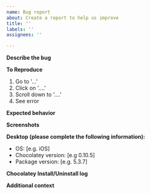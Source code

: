 ```yaml
---
name: Bug report
about: Create a report to help us improve
title: ''
labels: ''
assignees: ''

---
```


<!-- Provide a general summary of the issue in the Title above, prefixed with (packageName) -->

**Describe the bug**
<!-- If describing a bug, tell us what happens instead of the expected behavior -->
<!-- If suggesting a change/improvement, explain the difference from current behavior -->

**To Reproduce**
<!-- Provide a link to a live example, or an unambiguous set of steps to -->
<!-- reproduce this bug. Include code to reproduce, if relevant -->

1. Go to '...'
2. Click on '....'
3. Scroll down to '....'
4. See error

**Expected behavior**
<!-- If you're describing a bug, tell us what should happen -->
<!-- If you're suggesting a change/improvement, tell us how it should work -->

**Screenshots**
<!-- If applicable, add screenshots to help explain your problem. -->

**Desktop (please complete the following information):**
<!-- Include as many relevant details about the environment you experienced the bug in -->

- OS: \[e.g. iOS]
- Chocolatey version: \[e.g 0.10.5]
- Package version: \[e.g. 5.3.7]

**Chocolatey Install/Uninstall log**
<!-- Please provide a link to a gist with the detail install and/or uninstall log from chocolatey.
The file can be found in `%PROGRAMDATA%\chocolatey\logs` -->

**Additional context**
<!-- Add any other context about the problem here. -->
